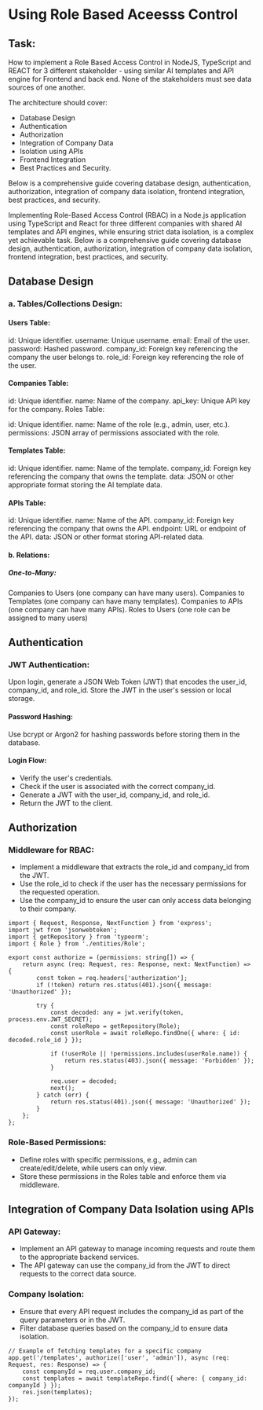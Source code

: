 # Using Role Based Aceesss Control

## Task:
How to implement a Role Based Access Control in NodeJS, TypeScript and REACT for 3 different stakeholder -  using similar AI templates and API engine for Frontend and back end. None of the stakeholders must see data sources of one another. 

The architecture should cover:
- Database Design
- Authentication
- Authorization
- Integration of Company Data
-  Isolation using APIs
- Frontend Integration
-  Best Practices and Security.

Below is a comprehensive guide covering database design, authentication, authorization, integration of company data isolation, frontend integration, best practices, and security.


Implementing Role-Based Access Control (RBAC) in a Node.js application using TypeScript and React for three different companies with shared AI templates and API engines, while ensuring strict data isolation, is a complex yet achievable task. Below is a comprehensive guide covering database design, authentication, authorization, integration of company data isolation, frontend integration, best practices, and security.


## Database Design
### a. Tables/Collections Design:

#### Users Table:

id: Unique identifier.
username: Unique username.
email: Email of the user.
password: Hashed password.
company_id: Foreign key referencing the company the user belongs to.
role_id: Foreign key referencing the role of the user.

#### Companies Table:

id: Unique identifier.
name: Name of the company.
api_key: Unique API key for the company.
Roles Table:

id: Unique identifier.
name: Name of the role (e.g., admin, user, etc.).
permissions: JSON array of permissions associated with the role.

#### Templates Table:

id: Unique identifier.
name: Name of the template.
company_id: Foreign key referencing the company that owns the template.
data: JSON or other appropriate format storing the AI template data.

#### APIs Table:

id: Unique identifier.
name: Name of the API.
company_id: Foreign key referencing the company that owns the API.
endpoint: URL or endpoint of the API.
data: JSON or other format storing API-related data.

#### b. Relations:
 ##### One-to-Many:
Companies to Users (one company can have many users).
Companies to Templates (one company can have many templates).
Companies to APIs (one company can have many APIs).
Roles to Users (one role can be assigned to many users)

## Authentication
### JWT Authentication:

Upon login, generate a JSON Web Token (JWT) that encodes the user_id, company_id, and role_id.
Store the JWT in the user's session or local storage.

#### Password Hashing:

Use bcrypt or Argon2 for hashing passwords before storing them in the database.

#### Login Flow:

- Verify the user's credentials.
- Check if the user is associated with the correct company_id.
- Generate a JWT with the user_id, company_id, and role_id.
- Return the JWT to the client.

## Authorization
### Middleware for RBAC:
- Implement a middleware that extracts the role_id and company_id from the JWT.
- Use the role_id to check if the user has the necessary permissions for the requested operation.
- Use the company_id to ensure the user can only access data belonging to their company.

```
import { Request, Response, NextFunction } from 'express';
import jwt from 'jsonwebtoken';
import { getRepository } from 'typeorm';
import { Role } from './entities/Role';

export const authorize = (permissions: string[]) => {
    return async (req: Request, res: Response, next: NextFunction) => {
        const token = req.headers['authorization'];
        if (!token) return res.status(401).json({ message: 'Unauthorized' });

        try {
            const decoded: any = jwt.verify(token, process.env.JWT_SECRET);
            const roleRepo = getRepository(Role);
            const userRole = await roleRepo.findOne({ where: { id: decoded.role_id } });

            if (!userRole || !permissions.includes(userRole.name)) {
                return res.status(403).json({ message: 'Forbidden' });
            }

            req.user = decoded;
            next();
        } catch (err) {
            return res.status(401).json({ message: 'Unauthorized' });
        }
    };
};

```
### Role-Based Permissions:
- Define roles with specific permissions, e.g., admin can create/edit/delete, while users can only view.
- Store these permissions in the Roles table and enforce them via middleware.


## Integration of Company Data Isolation using APIs

### API Gateway:

- Implement an API gateway to manage incoming requests and route them to the appropriate backend services.
- The API gateway can use the company_id from the JWT to direct requests to the correct data source.

### Company Isolation:

- Ensure that every API request includes the company_id as part of the query parameters or in the JWT.
- Filter database queries based on the company_id to ensure data isolation.

```
// Example of fetching templates for a specific company
app.get('/templates', authorize(['user', 'admin']), async (req: Request, res: Response) => {
    const companyId = req.user.company_id;
    const templates = await templateRepo.find({ where: { company_id: companyId } });
    res.json(templates);
});

```
